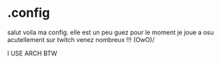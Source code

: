 # .config
salut voila ma config.
elle est un peu guez pour le moment
je joue a osu acutellement sur twitch venez nombreux !!! (OwO)/





















I USE ARCH BTW
